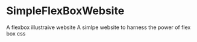 # SimpleFlexBoxWebsite
A flexbox illustraive website
A simlpe website to harness the power of flex box css

